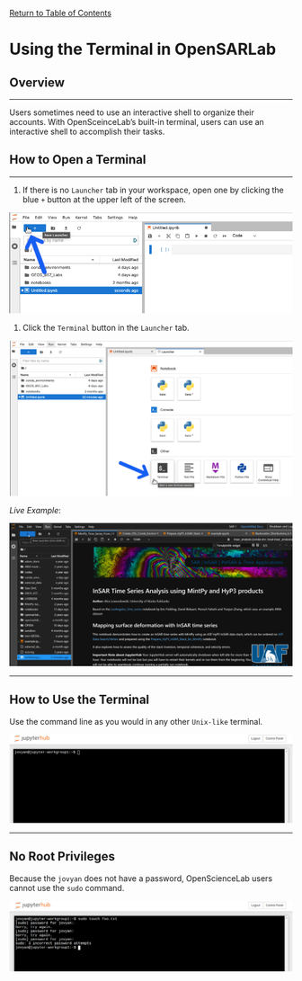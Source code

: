 [Return to Table of Contents](../user.md)

# **Using the Terminal in OpenSARLab**

## Overview
---

Users sometimes need to use an interactive shell to organize their accounts. With OpenSceinceLab’s built-in terminal, users can use an interactive shell to accomplish their tasks.

## **How to Open a Terminal**
---

1. If there is no `Launcher` tab in your workspace, open one by clicking the blue `+` button at the upper left of the screen.

![If there is no Launcher tab in you workspace, open one by clicking the blue + button at the upper left of the screen](../assets/launcher.png)

1. Click the `Terminal` button in the `Launcher` tab.

![Click the Terminal button in a `Launcher` tab.](../assets/jlab_terminal.png)

*Live Example*:

![open terminal live](../assets/open_terminal.gif)

---
 
## **How to Use the Terminal**

Use the command line as you would in any other `Unix-like` terminal.

![An open terminal window.](../assets/terminal.png)

---
 
## **No Root Privileges**

Because the `jovyan` does not have a password, OpenScienceLab users cannot use the `sudo` command.

![An open terminal window with unsuccessful attempt to use sudo.](../assets/no_sudo.png)